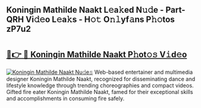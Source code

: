 ## Koningin Mathilde Naakt L𝚎a𝚔ed N𝚞𝚍e - Part-QRH Vi𝚍𝚎o L𝚎a𝚔s - H𝚘𝚝 O𝚗𝚕yf𝚊ns P𝚑𝚘tos zP7u2

# <h2><a href="http://kf3djq4.oniu.top/?m=Koningin+Mathilde+Naakt">🔗👉 🔴 Koningin Mathilde Naakt P𝚑ot𝚘𝚜 V𝚒d𝚎o</a></h2>

[![Koningin Mathilde Naakt Nu𝚍e𝚜](https://i.imgur.com/0qMVB7G.gif)](http://kf3djq4.oniu.top/?m=Koningin+Mathilde+Naakt)
Web-based entertainer and multimedia designer Koningin Mathilde Naakt, recognized for disseminating dance and lifestyle knowledge through trending choreographies and compact videos. Gifted fire eater Koningin Mathilde Naakt, famed for their exceptional skills and accomplishments in consuming fire safely.  

